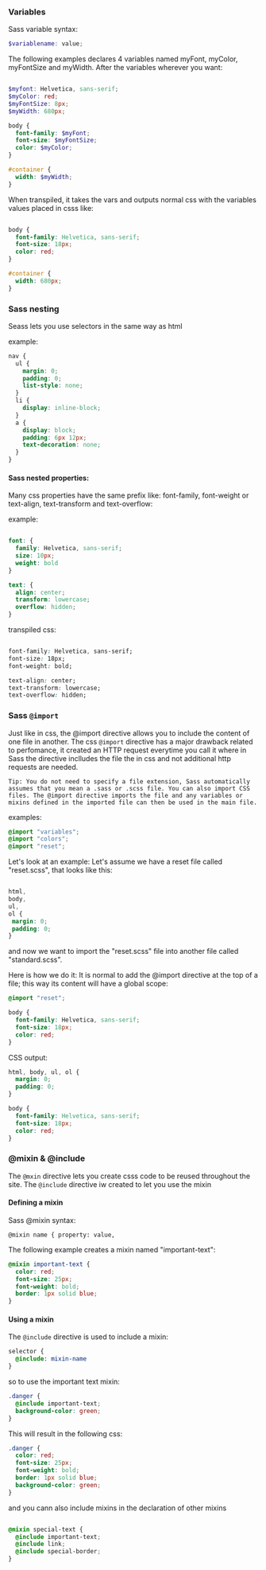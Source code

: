 ### Variables

Sass variable syntax: 

```scss
$variablename: value;
```

The following examples declares 4 variables named myFont, myColor, myFontSize and myWidth. After the variables wherever you want:

```scss

$myfont: Helvetica, sans-serif;
$myColor: red;
$myFontSize: 8px;
$myWidth: 680px;

body {
  font-family: $myFont;
  font-size: $myFontSize;
  color: $myColor;
}

#container {
  width: $myWidth;
}
```
When transpiled, it takes the vars and outputs normal css with the variables values placed in csss like: 

```css

body {
  font-family: Helvetica, sans-serif;
  font-size: 18px;
  color: red;
}

#container {
  width: 680px;
}
```

### Sass nesting

Seass lets you use selectors in the same way as html

example:

```css
nav {
  ul {
    margin: 0;
    padding: 0;
    list-style: none;
  }
  li {
    display: inline-block;
  }
  a {
    display: block;
    padding: 6px 12px;
    text-decoration: none;
  }
}

```

#### Sass nested properties: 

Many css properties have the same prefix like: font-family, font-weight or text-align, text-transform and text-overflow:

example: 

```scss

font: {
  family: Helvetica, sans-serif;
  size: 10px;
  weight: bold
}

text: {
  align: center;
  transform: lowercase;
  overflow: hidden;
}

```

transpiled css: 
```css

font-family: Helvetica, sans-serif;
font-size: 18px;
font-weight: bold;

text-align: center;
text-transform: lowercase;
text-overflow: hidden;

```

### Sass `@import`

Just like in css, the @import directive allows you to include the content of one file in another. The css `@import` directive has a 
major drawback related to perfomance, it created an HTTP request everytime you call it where in Sass the directive inclludes the file the in css and
not additional http requests are needed.

`Tip: You do not need to specify a file extension, Sass automatically assumes that you mean a .sass or .scss file. You can also import CSS files. The @import directive imports the file and any variables or mixins defined in the imported file can then be used in the main file.`

examples: 

```scss
@import "variables";
@import "colors";
@import "reset";

```

Let's look at an example: Let's assume we have a reset file called "reset.scss", that looks like this:

 ```scss

html,
body,
ul,
ol {
  margin: 0;
  padding: 0;
}

```

and now we want to import the "reset.scss" file into another file called "standard.scss".

Here is how we do it: It is normal to add the @import directive at the top of a file; this way its content will have a global scope:

```scss
@import "reset";

body {
  font-family: Helvetica, sans-serif;
  font-size: 18px;
  color: red;
}

```


CSS output:

```css
html, body, ul, ol {
  margin: 0;
  padding: 0;
}

body {
  font-family: Helvetica, sans-serif;
  font-size: 18px;
  color: red;
}

```

### @mixin & @include

The `@mxin` directive lets you create csss code to be reused throughout the site. The `@include` directive iw created to let you use the mixin

#### Defining a mixin

Sass @mixin syntax: 

`
@mixin name {
  property: value,
`

The following example creates a mixin named "important-text":

```scss
@mixin important-text {
  color: red;
  font-size: 25px;
  font-weight: bold;
  border: 1px solid blue;
}

```

#### Using a mixin

The `@include` directive is used to include a mixin: 

```scss
selector {
  @include: mixin-name
}
```

so to use the important text mixin:

```css
.danger {
  @include important-text;
  background-color: green;
}

```

This will result in the following css:

```css
.danger {
  color: red;
  font-size: 25px;
  font-weight: bold;
  border: 1px solid blue;
  background-color: green;
}
```

and you cann also include mixins in the declaration of other mixins

```css

@mixin special-text {
  @include important-text;
  @include link;
  @include special-border;
}
```
